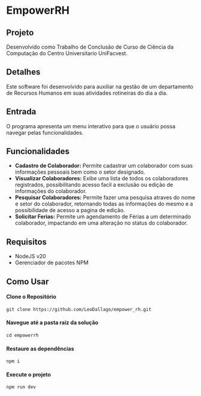 # EmpowerRH


## Projeto

Desenvolvido como Trabalho de Conclusão de Curso de Ciência da Computação do Centro Universitario UniFacvest.


## Detalhes

Este software foi desenvolvido para auxiliar na gestão de um departamento de Recursos Humanos em suas atividades rotineiras do dia a dia.
## Entrada

O programa apresenta um menu interativo para que o usuário possa navegar pelas funcionalidades.


## Funcionalidades

- **Cadastro de Colaborador:** Permite cadastrar um colaborador com suas informações pessoais bem como o setor designado.
- **Visualizar Colaboradores:** Exibe uma lista de todos os colaboradores registrados, possibilitando acesso facil a exclusão ou edição de informações do colaborador.
- **Pesquisar Colaboradores:** Permite fazer uma pesquisa atraves do nome e setor do colaborador, retornando todas as informações do mesmo e a possibilidade de acesso a pagina de edição.
- **Solicitar Ferias:** Permite um agendamento de Férias a um determinado colaborador, impactando em uma alteração no status do colaborador.

## Requisitos

- NodeJS v20
- Gerenciador de pacotes NPM

## Como Usar

#### Clone o Repositório
```
git clone https://github.com/LeoDallago/empower_rh.git
```

#### Navegue até a pasta raiz da solução
```
cd empowerrh
```

#### Restaure as dependências
```
npm i
```

#### Execute o projeto
```
npm run dev
```
